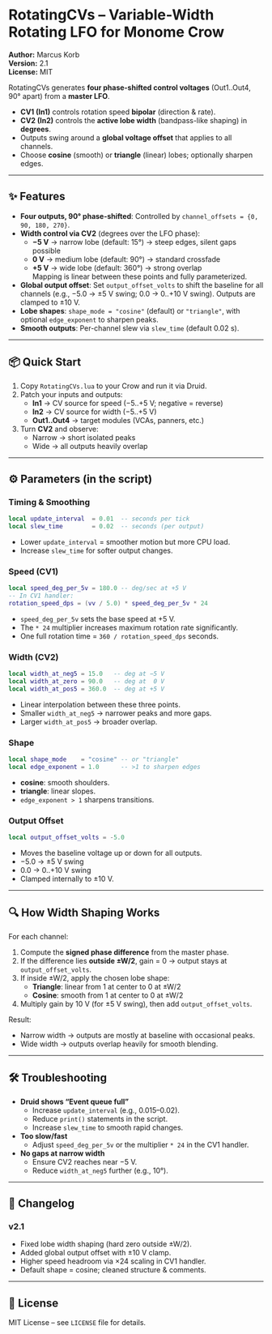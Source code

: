 # RotatingCVs – Variable-Width Rotating LFO for Monome Crow

**Author:** Marcus Korb  
**Version:** 2.1  
**License:** MIT

RotatingCVs generates **four phase-shifted control voltages** (Out1..Out4, 90° apart) from a **master LFO**.

- **CV1 (In1)** controls rotation speed **bipolar** (direction & rate).  
- **CV2 (In2)** controls the **active lobe width** (bandpass-like shaping) in **degrees**.  
- Outputs swing around a **global voltage offset** that applies to all channels.  
- Choose **cosine** (smooth) or **triangle** (linear) lobes; optionally sharpen edges.

---

## ✨ Features
- **Four outputs, 90° phase-shifted**: Controlled by `channel_offsets = {0, 90, 180, 270}`.
- **Width control via CV2** (degrees over the LFO phase):  
  - **−5 V** → narrow lobe (default: 15°) → steep edges, silent gaps possible  
  - **0 V** → medium lobe (default: 90°) → standard crossfade  
  - **+5 V** → wide lobe (default: 360°) → strong overlap  
  Mapping is linear between these points and fully parameterized.
- **Global output offset**: Set `output_offset_volts` to shift the baseline for all channels (e.g., −5.0 → ±5 V swing; 0.0 → 0..+10 V swing). Outputs are clamped to ±10 V.
- **Lobe shapes**: `shape_mode = "cosine"` (default) or `"triangle"`, with optional `edge_exponent` to sharpen peaks.
- **Smooth outputs**: Per-channel slew via `slew_time` (default 0.02 s).

---

## 📦 Quick Start
1. Copy `RotatingCVs.lua` to your Crow and run it via Druid.
2. Patch your inputs and outputs:  
   - **In1** → CV source for speed (−5..+5 V; negative = reverse)  
   - **In2** → CV source for width (−5..+5 V)  
   - **Out1..Out4** → target modules (VCAs, panners, etc.)
3. Turn **CV2** and observe:  
   - Narrow → short isolated peaks  
   - Wide → all outputs heavily overlap

---

## ⚙ Parameters (in the script)

### Timing & Smoothing
```lua
local update_interval  = 0.01  -- seconds per tick
local slew_time        = 0.02  -- seconds (per output)
```
- Lower `update_interval` = smoother motion but more CPU load.  
- Increase `slew_time` for softer output changes.

### Speed (CV1)
```lua
local speed_deg_per_5v = 180.0 -- deg/sec at +5 V
-- In CV1 handler:
rotation_speed_dps = (vv / 5.0) * speed_deg_per_5v * 24
```
- `speed_deg_per_5v` sets the base speed at +5 V.  
- The `* 24` multiplier increases maximum rotation rate significantly.  
- One full rotation time = `360 / rotation_speed_dps` seconds.

### Width (CV2)
```lua
local width_at_neg5 = 15.0   -- deg at −5 V
local width_at_zero = 90.0   -- deg at  0 V
local width_at_pos5 = 360.0  -- deg at +5 V
```
- Linear interpolation between these three points.  
- Smaller `width_at_neg5` → narrower peaks and more gaps.  
- Larger `width_at_pos5` → broader overlap.

### Shape
```lua
local shape_mode    = "cosine" -- or "triangle"
local edge_exponent = 1.0      -- >1 to sharpen edges
```
- **cosine**: smooth shoulders.  
- **triangle**: linear slopes.  
- `edge_exponent > 1` sharpens transitions.

### Output Offset
```lua
local output_offset_volts = -5.0
```
- Moves the baseline voltage up or down for all outputs.  
- −5.0 → ±5 V swing  
- 0.0  → 0..+10 V swing  
- Clamped internally to ±10 V.

---

## 🔍 How Width Shaping Works
For each channel:
1. Compute the **signed phase difference** from the master phase.
2. If the difference lies **outside ±W/2**, gain = 0 → output stays at `output_offset_volts`.
3. If inside ±W/2, apply the chosen lobe shape:
   - **Triangle**: linear from 1 at center to 0 at ±W/2  
   - **Cosine**: smooth from 1 at center to 0 at ±W/2
4. Multiply gain by 10 V (for ±5 V swing), then add `output_offset_volts`.

Result:  
- Narrow width → outputs are mostly at baseline with occasional peaks.  
- Wide width → outputs overlap heavily for smooth blending.

---

## 🛠 Troubleshooting
- **Druid shows “Event queue full”**  
  - Increase `update_interval` (e.g., 0.015–0.02).  
  - Reduce `print()` statements in the script.  
  - Increase `slew_time` to smooth rapid changes.
- **Too slow/fast**  
  - Adjust `speed_deg_per_5v` or the multiplier `* 24` in the CV1 handler.
- **No gaps at narrow width**  
  - Ensure CV2 reaches near −5 V.  
  - Reduce `width_at_neg5` further (e.g., 10°).

---

## 📜 Changelog

### v2.1
- Fixed lobe width shaping (hard zero outside ±W/2).  
- Added global output offset with ±10 V clamp.  
- Higher speed headroom via ×24 scaling in CV1 handler.  
- Default shape = cosine; cleaned structure & comments.

---

## 📄 License
MIT License – see `LICENSE` file for details.
